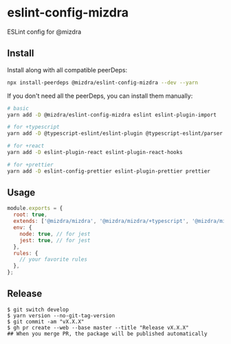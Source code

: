 # eslint-config-mizdra

ESLint config for @mizdra

## Install

Install along with all compatible peerDeps:

```bash
npx install-peerdeps @mizdra/eslint-config-mizdra --dev --yarn
```

If you don't need all the peerDeps, you can install them manually:

```bash
# basic
yarn add -D @mizdra/eslint-config-mizdra eslint eslint-plugin-import

# for +typescript
yarn add -D @typescript-eslint/eslint-plugin @typescript-eslint/parser typescript

# for +react
yarn add -D eslint-plugin-react eslint-plugin-react-hooks

# for +prettier
yarn add -D eslint-config-prettier eslint-plugin-prettier prettier
```

## Usage

```javascript
module.exports = {
  root: true,
  extends: ['@mizdra/mizdra', '@mizdra/mizdra/+typescript', '@mizdra/mizdra/+react', '@mizdra/mizdra/+prettier'],
  env: {
    node: true, // for jest
    jest: true, // for jest
  },
  rules: {
    // your favorite rules
  },
};
```

## Release

```console
$ git switch develop
$ yarn version --no-git-tag-version
$ git commit -am "vX.X.X"
$ gh pr create --web --base master --title "Release vX.X.X"
## When you merge PR, the package will be published automatically
```
